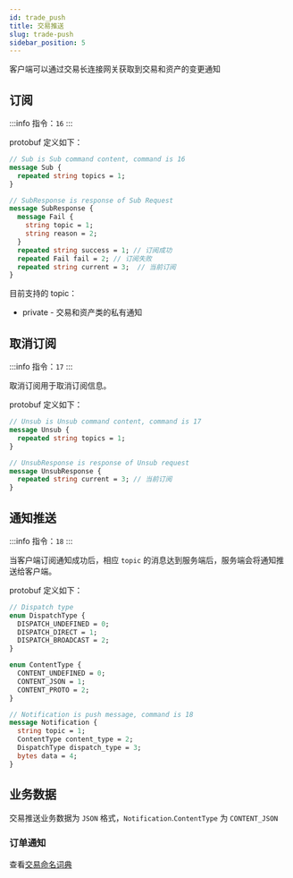 ```yaml
---
id: trade_push
title: 交易推送
slug: trade-push
sidebar_position: 5
---
```


客户端可以通过交易长连接网关获取到交易和资产的变更通知

## 订阅

:::info
指令：`16`
:::

protobuf 定义如下：

```protobuf
// Sub is Sub command content, command is 16
message Sub {
  repeated string topics = 1;
}

// SubResponse is response of Sub Request
message SubResponse {
  message Fail {
    string topic = 1;
    string reason = 2;
  }
  repeated string success = 1; // 订阅成功
  repeated Fail fail = 2; // 订阅失败
  repeated string current = 3;  // 当前订阅
}

```

目前支持的 topic：

- private - 交易和资产类的私有通知

## 取消订阅

:::info
指令：`17`
:::

取消订阅用于取消订阅信息。

protobuf 定义如下：

```protobuf
// Unsub is Unsub command content, command is 17
message Unsub {
  repeated string topics = 1;
}

// UnsubResponse is response of Unsub request
message UnsubResponse {
  repeated string current = 3; // 当前订阅
}
```

## 通知推送

:::info
指令：`18`
:::

当客户端订阅通知成功后，相应 `topic` 的消息达到服务端后，服务端会将通知推送给客户端。

protobuf 定义如下：

```protobuf
// Dispatch type
enum DispatchType {
  DISPATCH_UNDEFINED = 0;
  DISPATCH_DIRECT = 1;
  DISPATCH_BROADCAST = 2;
}

enum ContentType {
  CONTENT_UNDEFINED = 0;
  CONTENT_JSON = 1;
  CONTENT_PROTO = 2;
}

// Notification is push message, command is 18
message Notification {
  string topic = 1;
  ContentType content_type = 2;
  DispatchType dispatch_type = 3;
  bytes data = 4;
}
```

## 业务数据

交易推送业务数据为 `JSON` 格式，`Notification`.`ContentType` 为 `CONTENT_JSON`

### 订单通知

查看[交易命名词典](./definition.md#websocket-推送通知)
